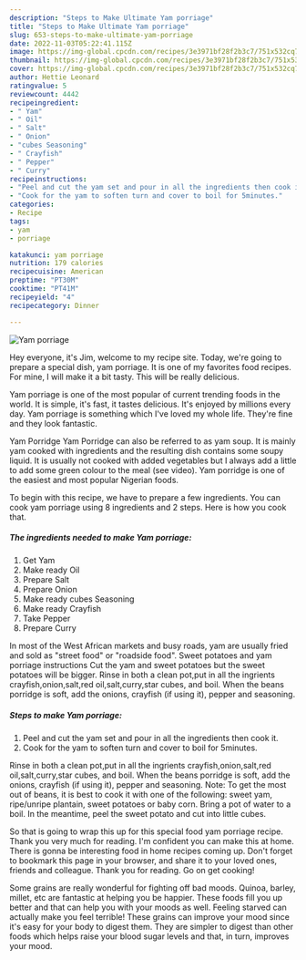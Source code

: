```yaml
---
description: "Steps to Make Ultimate Yam porriage"
title: "Steps to Make Ultimate Yam porriage"
slug: 653-steps-to-make-ultimate-yam-porriage
date: 2022-11-03T05:22:41.115Z
image: https://img-global.cpcdn.com/recipes/3e3971bf28f2b3c7/751x532cq70/yam-porriage-recipe-main-photo.jpg
thumbnail: https://img-global.cpcdn.com/recipes/3e3971bf28f2b3c7/751x532cq70/yam-porriage-recipe-main-photo.jpg
cover: https://img-global.cpcdn.com/recipes/3e3971bf28f2b3c7/751x532cq70/yam-porriage-recipe-main-photo.jpg
author: Hettie Leonard
ratingvalue: 5
reviewcount: 4442
recipeingredient:
- " Yam"
- " Oil"
- " Salt"
- " Onion"
- "cubes Seasoning"
- " Crayfish"
- " Pepper"
- " Curry"
recipeinstructions:
- "Peel and cut the yam set and pour in all the ingredients then cook it."
- "Cook for the yam to soften turn and cover to boil for 5minutes."
categories:
- Recipe
tags:
- yam
- porriage

katakunci: yam porriage 
nutrition: 179 calories
recipecuisine: American
preptime: "PT30M"
cooktime: "PT41M"
recipeyield: "4"
recipecategory: Dinner

---
```



![Yam porriage](https://img-global.cpcdn.com/recipes/3e3971bf28f2b3c7/751x532cq70/yam-porriage-recipe-main-photo.jpg)

Hey everyone, it's Jim, welcome to my recipe site. Today, we're going to prepare a special dish, yam porriage. It is one of my favorites food recipes. For mine, I will make it a bit tasty. This will be really delicious.

Yam porriage is one of the most popular of current trending foods in the world. It is simple, it's fast, it tastes delicious. It's enjoyed by millions every day. Yam porriage is something which I've loved my whole life. They're fine and they look fantastic.

Yam Porridge Yam Porridge can also be referred to as yam soup. It is mainly yam cooked with ingredients and the resulting dish contains some soupy liquid. It is usually not cooked with added vegetables but I always add a little to add some green colour to the meal (see video). Yam porridge is one of the easiest and most popular Nigerian foods.


To begin with this recipe, we have to prepare a few ingredients. You can cook yam porriage using 8 ingredients and 2 steps. Here is how you cook that.

<!--inarticleads1-->

##### The ingredients needed to make Yam porriage:

1. Get  Yam
1. Make ready  Oil
1. Prepare  Salt
1. Prepare  Onion
1. Make ready cubes Seasoning
1. Make ready  Crayfish
1. Take  Pepper
1. Prepare  Curry


In most of the West African markets and busy roads, yam are usually fried and sold as &#34;street food&#34; or &#34;roadside food&#34;. Sweet potatoes and yam porriage instructions Cut the yam and sweet potatoes but the sweet potatoes will be bigger. Rinse in both a clean pot,put in all the ingrients crayfish,onion,salt,red oil,salt,curry,star cubes, and boil. When the beans porridge is soft, add the onions, crayfish (if using it), pepper and seasoning. 

<!--inarticleads2-->

##### Steps to make Yam porriage:

1. Peel and cut the yam set and pour in all the ingredients then cook it.
1. Cook for the yam to soften turn and cover to boil for 5minutes.


Rinse in both a clean pot,put in all the ingrients crayfish,onion,salt,red oil,salt,curry,star cubes, and boil. When the beans porridge is soft, add the onions, crayfish (if using it), pepper and seasoning. Note: To get the most out of beans, it is best to cook it with one of the following: sweet yam, ripe/unripe plantain, sweet potatoes or baby corn. Bring a pot of water to a boil. In the meantime, peel the sweet potato and cut into little cubes. 

So that is going to wrap this up for this special food yam porriage recipe. Thank you very much for reading. I'm confident you can make this at home. There is gonna be interesting food in home recipes coming up. Don't forget to bookmark this page in your browser, and share it to your loved ones, friends and colleague. Thank you for reading. Go on get cooking!

Some grains are really wonderful for fighting off bad moods. Quinoa, barley, millet, etc are fantastic at helping you be happier. These foods fill you up better and that can help you with your moods as well. Feeling starved can actually make you feel terrible! These grains can improve your mood since it's easy for your body to digest them. They are simpler to digest than other foods which helps raise your blood sugar levels and that, in turn, improves your mood.
